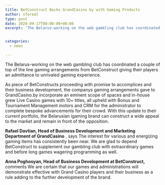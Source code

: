 ```yaml
---
title: BetConstruct Backs GrandCasino by with Gaming Products
author: xforeal 
type: post
date: 2020-09-17T00:00:00+00:00
excerpt: 'The Belarus-working on the web gambling club has coordinated a couple of first class gaming arrangements from BetConstruct giving their players an admittance to unmatched gaming experience '


categories:
  - news

---
```

The Belarus-working on the web gambling club has coordinated a couple of top of the line gaming arrangements from BetConstruct giving their players an admittance to unrivaled gaming experience. 

As piece of BetConstructs proceeding with promise to accomplices and their business development, the companys gaming arrangements gave to GrandCasino.by incorporate an eminent scope of spaces and in-house grew Live Casino games with 10+ titles, all upheld with Bonus and Tournament Management motors and CRM for the administrator to complete bespoke advancements for their crowd. With this update to their current portfolio, the Belarusian igaming brand can construct a wide appeal to the market and remain in front of the opposition. 

**Rafael Davtian, Head of Business Development and Marketing Department of GrandCasino** , says The interest for various and energizing gaming items has consistently been near. We are glad to depend BetConstruct to supplement our gambling club with extraordinary games and before long games wagering programming as well. 

**Anna Poghosyan, Head of Business Development at BetConstruct,** comments We are certain that our games and administrations will demonstrate effective with Grand Casino players and their business as a rule adding to the further development of the brand.